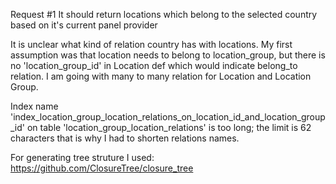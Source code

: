 
Request #1
It should return locations which belong to the selected country based on it's current panel provider

It is unclear  what kind of relation country has with locations.
My first assumption was that location needs to belong to location_group, 
but there is no 'location_group_id' in Location def which would indicate belong_to relation.
I am going with many to many relation for Location and Location Group.

Index name 'index_location_group_location_relations_on_location_id_and_location_group_id' on table 'location_group_location_relations' is too long; the limit is 62 characters
that is why I had to shorten relations names.

For generating tree struture I used:
https://github.com/ClosureTree/closure_tree